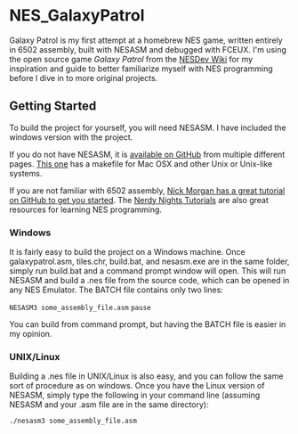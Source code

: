 # NES_GalaxyPatrol

Galaxy Patrol is my first attempt at a homebrew NES game, written entirely in 6502 assembly, built with NESASM and debugged with FCEUX.
I'm using the open source game _Galaxy Patrol_ from the [NESDev Wiki](https://wiki.nesdev.com/w/index.php/Nesdev_Wiki) for my inspiration and guide to better familiarize myself with NES programming before I dive in to more original projects.

## Getting Started

To build the project for yourself, you will need NESASM. I have included the windows version with the project.

If you do not have NESASM, it is [available on GitHub](https://github.com/toastynerd/nesasm) from multiple different pages. [This one](https://github.com/camsaul/nesasm) has a makefile for Mac OSX and other Unix or Unix-like systems.

If you are not familiar with 6502 assembly, [Nick Morgan has a great tutorial on GitHub to get you started](http://skilldrick.github.io/easy6502). The [Nerdy Nights Tutorials](http://nintendoage.com/forum/messageview.cfm?catid=22&threadid=7155) are also great resources for learning NES programming.

### Windows

It is fairly easy to build the project on a Windows machine. Once galaxypatrol.asm, tiles.chr, build.bat, and nesasm.exe are in the same folder, simply run build.bat and a command prompt window will open. This will run NESASM and build a .nes file from the source code, which can be opened in any NES Emulator.
The BATCH file contains only two lines:

`NESASM3 some_assembly_file.asm`
`pause`

You can build from command prompt, but having the BATCH file is easier in my opinion.

### UNIX/Linux

Building a .nes file in UNIX/Linux is also easy, and you can follow the same sort of procedure as on windows. Once you have the Linux version of NESASM, simply type the following in your command line (assuming NESASM and your .asm file are in the same directory):

`./nesasm3 some_assembly_file.asm`